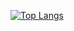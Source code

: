 [![Top Langs](https://github-readme-stats.vercel.app/api/top-langs/?username=luisfilipemsp&layout=compact)](https://github.com/anuraghazra/github-readme-stats)

